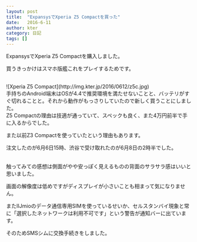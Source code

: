 ```yaml
---
layout: post
title:  "ExpansysでXperia Z5 Compactを買った"
date:   2016-6-11
author: kter
category: 日記
tags: []
---
```


ExpansysでXperia Z5 Compactを購入しました。

買うきっかけはスマホ版艦これをプレイするためです。

<br />
![Xperia Z5 Compact](http://img.kter.jp/2016/0612/z5c.jpg)

<br />
手持ちのAndroid端末はOSが4.4で推奨環境を満たせないことと、バッテリがすぐ切れることと。それから動作がもっさりしていたので新しく買うことにしました。

<br />
Z5 Compactの理由は技適が通っていて、スペックも良く、また4万円前半で手に入るからでした。

また以前Z3 Compactを使っていたという理由もあります。

注文したのが6月6日15時、渋谷で受け取れたのが6月8日の2時半でした。

<br />
触ってみての感想は側面がやや安っぽく見えるものの背面のサラサラ感はいいと思いました。

画面の解像度は低めですがディスプレイが小さいことも相まって気になりません。

またIIJmioのデータ通信専用SIMを使っているせいか、セルスタンバイ現象と常に「選択したネットワークは利用不可です」という警告が通知バーに出ています。

そのためSMSシムに交換手続きをしました。


